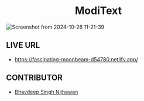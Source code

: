 <h1 align="center">ModiText</h1>

![Screenshot from 2024-10-26 11-21-39](https://github.com/user-attachments/assets/813db2c8-efd1-44e4-8649-65c66afa8827)

## LIVE URL

- https://fascinating-moonbeam-d54780.netlify.app/

## CONTRIBUTOR

- [Bhavdeep Singh Nijhawan](https://www.linkedin.com/in/bhavdeep-singh-nijhawan-739634280)
